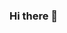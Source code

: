 ### Hi there 👋

<!--
**CSG25/CSG25** is a ✨ _special_ ✨ repository because its `README.md` (this file) appears on your GitHub profile.


- 🔭 I’m currently working on my coding skills in JavaScript, and becoming a very good frontend developer.
- 🌱 I’m currently learning JavaScript,  HTML, CSS.
- 👯 I’m looking to collaborate on projects which includes frontend developing and with someone who is interested to teach and help junior developer to reach their dream.
- 📫 How to reach me: cosmingrecu98@gmail.com
- ⚡ Fun fact: I am studing Bussines but i want to become a developer, and to be very good at writing code.
-->
